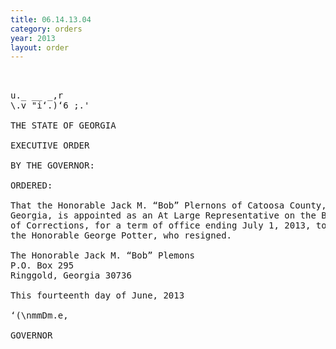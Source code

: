 ```yaml
---
title: 06.14.13.04
category: orders
year: 2013
layout: order
---
```


<pre> 

u._ __ _,r
\.v "i‘.)‘6 ;.'

THE STATE OF GEORGIA

EXECUTIVE ORDER

BY THE GOVERNOR:

ORDERED:

That the Honorable Jack M. “Bob” Plernons of Catoosa County,
Georgia, is appointed as an At Large Representative on the Board
of Corrections, for a term of office ending July 1, 2013, to succeed
the Honorable George Potter, who resigned.

The Honorable Jack M. “Bob” Plemons
P.O. Box 295
Ringgold, Georgia 30736

This fourteenth day of June, 2013

‘(\nmmDm.e,

GOVERNOR

</pre>
